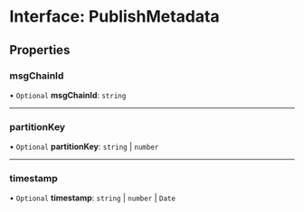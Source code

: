 # Interface: PublishMetadata

## Properties

### msgChainId

• `Optional` **msgChainId**: `string`

___

### partitionKey

• `Optional` **partitionKey**: `string` \| `number`

___

### timestamp

• `Optional` **timestamp**: `string` \| `number` \| `Date`
